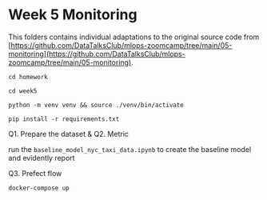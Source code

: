 # Week 5 Monitoring

This folders contains individual adaptations to the original source code from [https://github.com/DataTalksClub/mlops-zoomcamp/tree/main/05-monitoring](https://github.com/DataTalksClub/mlops-zoomcamp/tree/main/05-monitoring).

`cd homework`

`cd week5`

`python -m venv venv && source ./venv/bin/activate`

`pip install -r requirements.txt`

Q1. Prepare the dataset & Q2. Metric

run the `baseline_model_nyc_taxi_data.ipynb` to create the baseline model and evidently report

Q3. Prefect flow

`docker-compose up`
